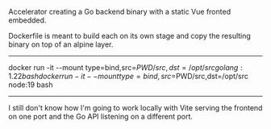 Accelerator creating a Go backend binary with a static Vue fronted embedded.

Dockerfile is meant to build each on its own stage and copy the resulting binary on top of an alpine layer.

---
docker run -it --mount type=bind,src=$PWD/src,dst=/opt/src golang:1.22 bash
docker run -it --mount type=bind,src=$PWD/src,dst=/opt/src node:19 bash

---
I still don't know how I'm going to work locally with Vite serving the frontend on one port and the Go API listening on a different port.
